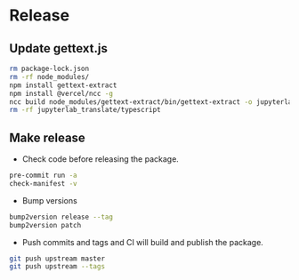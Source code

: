 # Release

## Update gettext.js

```bash
rm package-lock.json
rm -rf node_modules/
npm install gettext-extract
npm install @vercel/ncc -g
ncc build node_modules/gettext-extract/bin/gettext-extract -o jupyterlab_translate --minify
rm -rf jupyterlab_translate/typescript
```

## Make release

* Check code before releasing the package.

```bash
pre-commit run -a
check-manifest -v
```

* Bump versions

```bash
bump2version release --tag
bump2version patch
```

* Push commits and tags and CI will build and publish the package.

```bash
git push upstream master
git push upstream --tags
```
